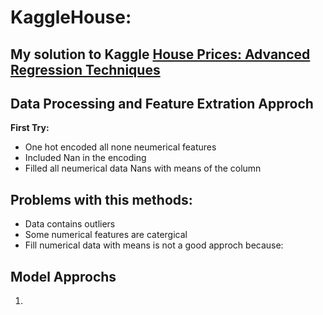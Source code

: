 # KaggleHouse:  

My solution to Kaggle [House Prices: Advanced Regression Techniques](https://www.kaggle.com/c/house-prices-advanced-regression-techniques)  
---
## Data Processing and Feature Extration Approch  
**First Try:**  
 - One hot encoded all none neumerical features  
 - Included Nan in the encoding  
 - Filled all neumerical data Nans with means of the column  
  
**Problems with this methods:**  
---
 - Data contains outliers  
 - Some numerical features are catergical  
 - Fill numerical data with means is not a good approch because: 
    
## Model Approchs
  1. 
